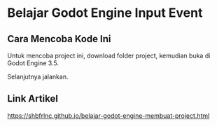 # Belajar Godot Engine Input Event

## Cara Mencoba Kode Ini

Untuk mencoba project ini, download folder project, kemudian buka di Godot Engine 3.5.

Selanjutnya jalankan.

## Link Artikel

https://shbfrlnc.github.io/belajar-godot-engine-membuat-project.html

